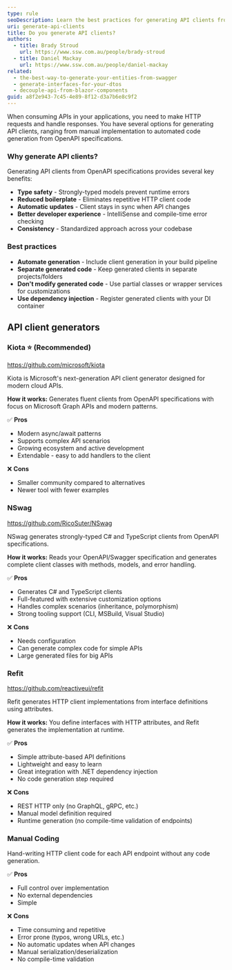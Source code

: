 ```yaml
---
type: rule
seoDescription: Learn the best practices for generating API clients from OpenAPI specifications. Compare manual coding vs. NSwag, Refit, Kiota, and other tools for creating strongly-typed HTTP clients.
uri: generate-api-clients
title: Do you generate API clients?
authors:
  - title: Brady Stroud
    url: https://www.ssw.com.au/people/brady-stroud
  - title: Daniel Mackay
    url: https://www.ssw.com.au/people/daniel-mackay
related:
  - the-best-way-to-generate-your-entities-from-swagger
  - generate-interfaces-for-your-dtos
  - decouple-api-from-blazor-components
guid: a8f2e943-7c45-4e89-8f12-d3a7b6e8c9f2
---
```


When consuming APIs in your applications, you need to make HTTP requests and handle responses. You have several options for generating API clients, ranging from manual implementation to automated code generation from OpenAPI specifications.

<!--endintro-->

### Why generate API clients?

Generating API clients from OpenAPI specifications provides several key benefits:

* **Type safety** - Strongly-typed models prevent runtime errors
* **Reduced boilerplate** - Eliminates repetitive HTTP client code
* **Automatic updates** - Client stays in sync when API changes
* **Better developer experience** - IntelliSense and compile-time error checking
* **Consistency** - Standardized approach across your codebase

### Best practices
* **Automate generation** - Include client generation in your build pipeline
* **Separate generated code** - Keep generated clients in separate projects/folders
* **Don't modify generated code** - Use partial classes or wrapper services for customizations
* **Use dependency injection** - Register generated clients with your DI container

## API client generators

### Kiota ⭐ (Recommended)

<https://github.com/microsoft/kiota>

Kiota is Microsoft's next-generation API client generator designed for modern cloud APIs.

**How it works:** Generates fluent clients from OpenAPI specifications with focus on Microsoft Graph APIs and modern patterns.

✅ **Pros**
* Modern async/await patterns
* Supports complex API scenarios
* Growing ecosystem and active development
* Extendable - easy to add handlers to the client

❌ **Cons**
* Smaller community compared to alternatives
* Newer tool with fewer examples

### NSwag

<https://github.com/RicoSuter/NSwag>

NSwag generates strongly-typed C# and TypeScript clients from OpenAPI specifications.

**How it works:** Reads your OpenAPI/Swagger specification and generates complete client classes with methods, models, and error handling.

✅ **Pros**
* Generates C# and TypeScript clients
* Full-featured with extensive customization options
* Handles complex scenarios (inheritance, polymorphism)
* Strong tooling support (CLI, MSBuild, Visual Studio)

❌ **Cons**
* Needs configuration
* Can generate complex code for simple APIs
* Large generated files for big APIs

### Refit

<https://github.com/reactiveui/refit>

Refit generates HTTP client implementations from interface definitions using attributes.

**How it works:** You define interfaces with HTTP attributes, and Refit generates the implementation at runtime.

✅ **Pros**
* Simple attribute-based API definitions
* Lightweight and easy to learn
* Great integration with .NET dependency injection
* No code generation step required

❌ **Cons**
* REST HTTP only (no GraphQL, gRPC, etc.)
* Manual model definition required
* Runtime generation (no compile-time validation of endpoints)

### Manual Coding

Hand-writing HTTP client code for each API endpoint without any code generation.

✅ **Pros**
* Full control over implementation
* No external dependencies
* Simple

❌ **Cons**
* Time consuming and repetitive
* Error prone (typos, wrong URLs, etc.)
* No automatic updates when API changes
* Manual serialization/deserialization
* No compile-time validation

